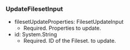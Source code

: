 ### UpdateFilesetInput


- filesetUpdateProperties: FilesetUpdateInput
  - Required. Properties to update.
- id: System.String
  - Required. ID of the Fileset. to update.
